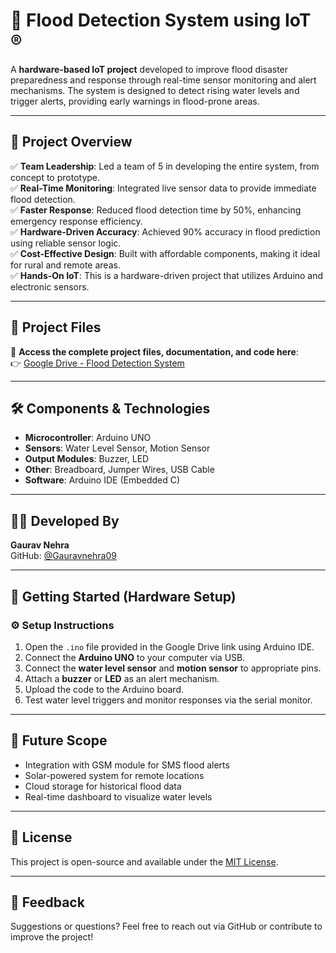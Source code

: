 # 🌊 Flood Detection System using IoT ®

A **hardware-based IoT project** developed to improve flood disaster preparedness and response through real-time sensor monitoring and alert mechanisms. The system is designed to detect rising water levels and trigger alerts, providing early warnings in flood-prone areas.

---

## 🧠 Project Overview

✅ **Team Leadership**: Led a team of 5 in developing the entire system, from concept to prototype.  
✅ **Real-Time Monitoring**: Integrated live sensor data to provide immediate flood detection.  
✅ **Faster Response**: Reduced flood detection time by 50%, enhancing emergency response efficiency.  
✅ **Hardware-Driven Accuracy**: Achieved 90% accuracy in flood prediction using reliable sensor logic.  
✅ **Cost-Effective Design**: Built with affordable components, making it ideal for rural and remote areas.  
✅ **Hands-On IoT**: This is a hardware-driven project that utilizes Arduino and electronic sensors.

---

## 🔗 Project Files

📁 **Access the complete project files, documentation, and code here**:  
👉 [Google Drive - Flood Detection System](https://drive.google.com/drive/folders/1N5VWDRJUeG0vgz3xqRxA2fH6qnlYAoiX)

---

## 🛠️ Components & Technologies

- **Microcontroller**: Arduino UNO  
- **Sensors**: Water Level Sensor, Motion Sensor  
- **Output Modules**: Buzzer, LED  
- **Other**: Breadboard, Jumper Wires, USB Cable  
- **Software**: Arduino IDE (Embedded C)

---

## 🧑‍💻 Developed By

**Gaurav Nehra**  
GitHub: [@Gauravnehra09](https://github.com/Gauravnehra09)

---

## 📁 Getting Started (Hardware Setup)

### ⚙️ Setup Instructions

1. Open the `.ino` file provided in the Google Drive link using Arduino IDE.  
2. Connect the **Arduino UNO** to your computer via USB.  
3. Connect the **water level sensor** and **motion sensor** to appropriate pins.  
4. Attach a **buzzer** or **LED** as an alert mechanism.  
5. Upload the code to the Arduino board.  
6. Test water level triggers and monitor responses via the serial monitor.

---

## 🔮 Future Scope

- Integration with GSM module for SMS flood alerts  
- Solar-powered system for remote locations  
- Cloud storage for historical flood data  
- Real-time dashboard to visualize water levels

---

## 📄 License

This project is open-source and available under the [MIT License](LICENSE).

---

## 🙌 Feedback

Suggestions or questions? Feel free to reach out via GitHub or contribute to improve the project!
